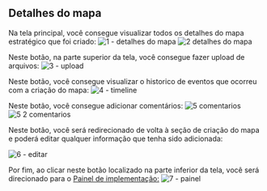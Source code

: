 ## Detalhes do mapa

Na tela principal, você consegue visualizar todos os detalhes do mapa estratégico que foi criado:
![1 - detalhes do mapa](https://github.com/void-works-br/projeto-planejare/assets/107960686/44690256-71cd-4f09-9cff-1eff41b1abff)
![2 detalhes do mapa](https://github.com/void-works-br/projeto-planejare/assets/107960686/1280dde4-73fb-479f-88a4-f6f259803ad8)

Neste botão, na parte superior da tela, você consegue fazer upload de arquivos:
![3 - upload](https://github.com/void-works-br/projeto-planejare/assets/107960686/6e978f73-3703-4d12-9eaa-3853fa7d8be2)

Neste botão, você consegue visualizar o historico de eventos que ocorreu com a criação do mapa:
![4 - timeline](https://github.com/void-works-br/projeto-planejare/assets/107960686/96e52b95-8d38-45d7-b57c-b6d3ed25e922)

Neste botão, você consegue adicionar comentários:
![5 comentarios](https://github.com/void-works-br/projeto-planejare/assets/107960686/de514954-fdcb-46e2-ba2a-ba3046bd1a70)
![5 2 comentarios](https://github.com/void-works-br/projeto-planejare/assets/107960686/f0f43896-b36c-404e-abb7-19c99ff78af4)

Neste botão, você será redirecionado de volta à seção de criação do mapa e poderá editar qualquer informação que tenha sido adicionada:

![6 - editar](https://github.com/void-works-br/projeto-planejare/assets/107960686/9672d7bb-4a7d-4f1d-bbe5-ca332d645f12)

Por fim, ao clicar neste botão localizado na parte inferior da tela, você será direcionado para o [Painel de implementação:](https://github.com/void-works-br/projeto-planejare/blob/dev/doc/mapa-estrategico/painel.md)
![7 - painel](https://github.com/void-works-br/projeto-planejare/assets/107960686/78a4ec66-b0ec-4b62-9104-481abbdbd23a)




